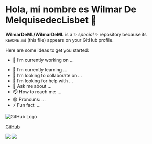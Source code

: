 # Hola, mi nombre es Wilmar De MelquisedecLisbet 👋


**WilmarDeML/WilmarDeML** is a ✨ _special_ ✨ repository because its `README.md` (this file) appears on your GitHub profile.

Here are some ideas to get you started:

* 🔭 I’m currently working on ...
- 🌱 I’m currently learning ...
- 👯 I’m looking to collaborate on ...
- 🤔 I’m looking for help with ...
- 💬 Ask me about ...
- 📫 How to reach me: ...
- 😄 Pronouns: ...
- ⚡ Fun fact: ...

![GitHub Logo](/images/logo.png)

[GitHub](http://github.com)

[![](https://img.shields.io/badge/GitHub-blue?style=social&logo=github&logoColor=#181717)](https://github.com/WilmarDeML)
[![](https://img.shields.io/badge/LinkedIn-white?style=social&logo=linkedin&logoColor=#0A66C2)](https://www.linkedin.com/in/wilmardeml-dev/)
